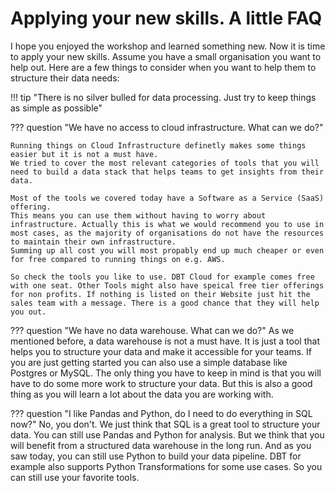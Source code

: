 # Applying your new skills. A little FAQ

I hope you enjoyed the workshop and learned something new. Now it is time to apply your new skills. Assume you have a small organisation you want to help out. Here are a few things to consider when you want to help them to structure their data needs:

!!! tip "There is no silver bulled for data processing. Just try to keep things as simple as possible"

??? question "We have no access to cloud infrastructure. What can we do?"

    Running things on Cloud Infrastructure definetly makes some things easier but it is not a must have.
    We tried to cover the most relevant categories of tools that you will need to build a data stack that helps teams to get insights from their data.

    Most of the tools we covered today have a Software as a Service (SaaS) offering. 
    This means you can use them without having to worry about infrastructure. Actually this is what we would recommend you to use in most cases, as the majority of organisations do not have the resources to maintain their own infrastructure. 
    Summing up all cost you will most propably end up much cheaper or even for free compared to running things on e.g. AWS.

    So check the tools you like to use. DBT Cloud for example comes free with one seat. Other Tools might also have speical free tier offerings for non profits. If nothing is listed on their Website just hit the sales team with a message. There is a good chance that they will help you out.


??? question "We have no data warehouse. What can we do?"
    As we mentioned before, a data warehouse is not a must have. It is just a tool that helps you to structure your data and make it accessible for your teams. 
    If you are just getting started you can also use a simple database like Postgres or MySQL. 
    The only thing you have to keep in mind is that you will have to do some more work to structure your data. 
    But this is also a good thing as you will learn a lot about the data you are working with.

??? question "I like Pandas and Python, do I need to do everything in SQL now?"
    No, you don't. We just think that SQL is a great tool to structure your data. 
    You can still use Pandas and Python for analysis. 
    But we think that you will benefit from a structured data warehouse in the long run. 
    And as you saw today, you can still use Python to build your data pipeline. DBT for example also supports Python Transformations for some use cases.
    So you can still use your favorite tools.
